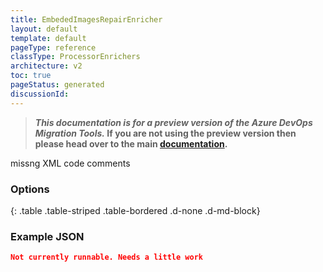 ```yaml
---
title: EmbededImagesRepairEnricher
layout: default
template: default
pageType: reference
classType: ProcessorEnrichers
architecture: v2
toc: true
pageStatus: generated
discussionId: 
---
```



>**_This documentation is for a preview version of the Azure DevOps Migration Tools._ If you are not using the preview version then please head over to the main [documentation](https://nkdagility.com/docs/azure-devops-migration-tools).**

missng XML code comments

### Options

<Options>
{: .table .table-striped .table-bordered .d-none .d-md-block}

### Example JSON

```JSON
Not currently runnable. Needs a little work
```